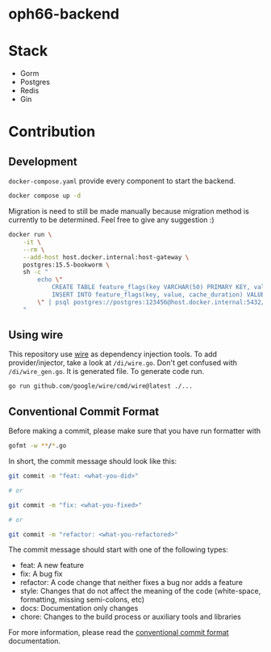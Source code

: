 # oph66-backend
# Stack
- Gorm
- Postgres
- Redis
- Gin

# Contribution

## Development
`docker-compose.yaml` provide every component to start the backend.
```sh
docker compose up -d
```
Migration is need to still be made manually because migration method is 
currently to be determined. Feel free to give any suggestion :)
```sh
docker run \
    -it \
    --rm \
    --add-host host.docker.internal:host-gateway \
    postgres:15.5-bookworm \
    sh -c "
        echo \"
            CREATE TABLE feature_flags(key VARCHAR(50) PRIMARY KEY, value BOOLEAN NOT NULL, cache_duration INT NOT NULL);
            INSERT INTO feature_flags(key, value, cache_duration) VALUES ('livestream', TRUE, 10);
        \" | psql postgres://postgres:123456@host.docker.internal:5432/postgres
    "
```

## Using wire
This repository use [wire](https://github.com/google/wire) as dependency 
injection tools. To add provider/injector, take a look at `/di/wire.go`. Don't 
get confused with `/di/wire_gen.go`. It is generated file. To generate code
run.
```sh
go run github.com/google/wire/cmd/wire@latest ./...
```

## Conventional Commit Format
Before making a commit, please make sure that you have run formatter with
```sh
gofmt -w **/*.go
```
In short, the commit message should look like this:

```bash
git commit -m "feat: <what-you-did>"

# or

git commit -m "fix: <what-you-fixed>"

# or

git commit -m "refactor: <what-you-refactored>"
```

The commit message should start with one of the following types:

- feat: A new feature
- fix: A bug fix
- refactor: A code change that neither fixes a bug nor adds a feature
- style: Changes that do not affect the meaning of the code (white-space, formatting, missing semi-colons, etc)
- docs: Documentation only changes
- chore: Changes to the build process or auxiliary tools and libraries

For more information, please read the [conventional commit format](https://www.conventionalcommits.org/en/v1.0.0/) documentation.